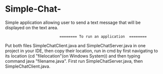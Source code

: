 # Simple-Chat-
Simple application allowing user to send a text message that will be displayed on the text area.

                             ======== To run an application  ======== 


Put both files SimpleChatClient.java and SimpleChatServer.java in one project in your IDE, then copy their location, run in cmd by first navigating to its location
(cd "filelocation"(on Windows System))  and then typing command java "filename.java". First run SimpleChatServer.java, then SimpleChatClient.java.
